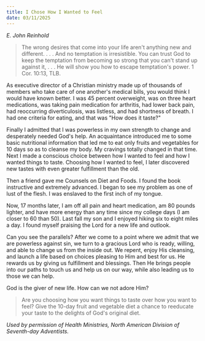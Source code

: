 ```yaml
---
title: I Chose How I Wanted to Feel
date: 03/11/2025
---
```


_E. John Reinhold_

> <p></p>
> The wrong desires that come into your life aren't anything new and different. . . . And no temptation is irresistible. You can trust God to keep the temptation from becoming so strong that you can't stand up against it, . . . He will show you how to escape temptation's power. 1 Cor. 10:13, TLB.

As executive director of a Christian ministry made up of thousands of members who take care of one another's medical bills, you would think I would have known better. I was 45 percent overweight, was on three heart medications, was taking pain medication for arthritis, had lower back pain, had reoccurring diverticulosis, was listless, and had shortness of breath. I had one criteria for eating, and that was "How does it taste?"

Finally I admitted that I was powerless in my own strength to change and desperately needed God's help. An acquaintance introduced me to some basic nutritional information that led me to eat only fruits and vegetables for 10 days so as to cleanse my body. My cravings totally changed in that time. Next I made a conscious choice between how I wanted to feel and how I wanted things to taste. Choosing how I wanted to feel, I later discovered new tastes with even greater fulfillment than the old.

Then a friend gave me Counsels on Diet and Foods. I found the book instructive and extremely advanced. I began to see my problem as one of lust of the flesh. I was enslaved to the first inch of my tongue.

Now, 17 months later, I am off all pain and heart medication, am 80 pounds lighter, and have more energy than any time since my college days (I am closer to 60 than 50). Last fall my son and I enjoyed hiking six to eight miles a day. I found myself praising the Lord for a new life and outlook.

Can you see the parallels? After we come to a point where we admit that we are powerless against sin, we turn to a gracious Lord who is ready, willing, and able to change us from the inside out. We repent, enjoy His cleansing, and launch a life based on choices pleasing to Him and best for us. He rewards us by giving us fulfillment and blessings. Then He brings people into our paths to touch us and help us on our way, while also leading us to those we can help.

God is the giver of new life. How can we not adore Him?

> <callout></callout>
> Are you choosing how you want things to taste over how you want to feel? Give the 10-day fruit and vegetable diet a chance to reeducate your taste to the delights of God's original diet.

_Used by permission of Health Ministries, North American Division of Seventh-day Adventists._